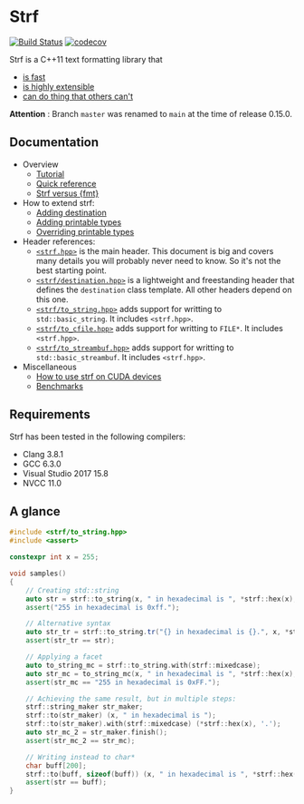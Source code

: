 # Strf

[![Build Status](https://ci.appveyor.com/api/projects/status/github/robhz786/strf?branch=main&svg=true)](https://ci.appveyor.com/project/robhz786/strf/branch/main)
[![codecov](https://codecov.io/gh/robhz786/strf/branch/main/graph/badge.svg?token=d5DIZzYv5O)](https://codecov.io/gh/robhz786/strf)

Strf is a C++11 text formatting library that

* [is fast](http://robhz786.github.io/strf-benchmarks/v0.15.1/results.html)
* [is highly extensible](http://robhz786.github.io/strf/v0.15.1/versus_fmtlib.html#_extensibility)
* [can do thing that others can't](https://robhz786.github.io/strf/v0.15.1/versus_fmtlib.html#_strf)

__Attention__ : Branch `master` was renamed to `main` at the time of release 0.15.0.

## Documentation

* Overview
  * [Tutorial](http://robhz786.github.io/strf/v0.15.1/tutorial.html)
  * [Quick reference](http://robhz786.github.io/strf/v0.15.1/quick_reference.html)
  * [Strf versus {fmt}](http://robhz786.github.io/strf/v0.15.1/versus_fmtlib.html)
* How to extend strf:
  * [Adding destination](http://robhz786.github.io/strf/v0.15.1/howto_add_destination.html)
  * [Adding printable types](http://robhz786.github.io/strf/v0.15.1/howto_add_printable_types.html)
  * [Overriding printable types](http://robhz786.github.io/strf/v0.15.1/howto_override_printable_types.html)
* Header references:
  * [`<strf.hpp>`](http://robhz786.github.io/strf/v0.15.1/strf_hpp.html) is the main header. This document is big and covers many details you will probably never need to know. So it's not the best starting point.
  * [`<strf/destination.hpp>`](http://robhz786.github.io/strf/v0.15.1/destination_hpp.html) is a lightweight and freestanding header that defines the `destination` class template. All other headers depend on this one.
  * [`<strf/to_string.hpp>`](http://robhz786.github.io/strf/v0.15.1/to_string_hpp.html) adds support for writting to `std::basic_string`. It includes `<strf.hpp>`.
  * [`<strf/to_cfile.hpp>`](http://robhz786.github.io/strf/v0.15.1/to_cfile_hpp.html)  adds support for writting to `FILE*`. It includes `<strf.hpp>`.
  * [`<strf/to_streambuf.hpp>`](http://robhz786.github.io/strf/v0.15.1/to_streambuf_hpp.html) adds support for writting to `std::basic_streambuf`. It includes `<strf.hpp>`.
* Miscellaneous
  * [How to use strf on CUDA devices](http://robhz786.github.io/strf/v0.15.1/cuda.html)
  * [Benchmarks](http://robhz786.github.io/strf-benchmarks/v0.15.1/results.html)

## Requirements

Strf has been tested in the following compilers:

* Clang 3.8.1
* GCC 6.3.0
* Visual Studio 2017 15.8
* NVCC 11.0

## A glance

```c++
#include <strf/to_string.hpp>
#include <assert>

constexpr int x = 255;

void samples()
{
    // Creating std::string
    auto str = strf::to_string(x, " in hexadecimal is ", *strf::hex(x), '.');
    assert("255 in hexadecimal is 0xff.");

    // Alternative syntax
    auto str_tr = strf::to_string.tr("{} in hexadecimal is {}.", x, *strf::hex(x));
    assert(str_tr == str);

    // Applying a facet
    auto to_string_mc = strf::to_string.with(strf::mixedcase);
    auto str_mc = to_string_mc(x, " in hexadecimal is ", *strf::hex(x), '.');
    assert(str_mc == "255 in hexadecimal is 0xFF.");

    // Achieving the same result, but in multiple steps:
    strf::string_maker str_maker;
    strf::to(str_maker) (x, " in hexadecimal is ");
    strf::to(str_maker).with(strf::mixedcase) (*strf::hex(x), '.');
    auto str_mc_2 = str_maker.finish();
    assert(str_mc_2 == str_mc);

    // Writing instead to char*
    char buff[200];
    strf::to(buff, sizeof(buff)) (x, " in hexadecimal is ", *strf::hex(x), '.');
    assert(str == buff);
}
```


